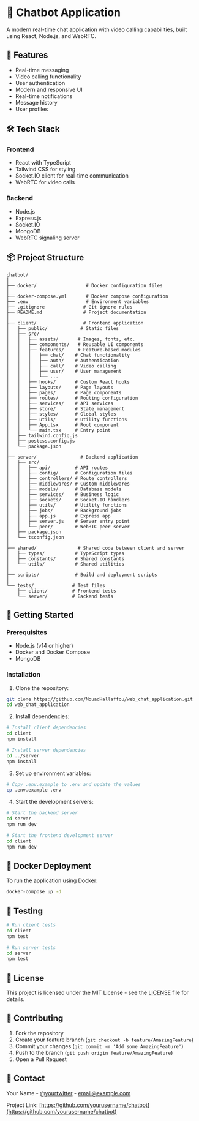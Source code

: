 # 🤖 Chatbot Application

A modern real-time chat application with video calling capabilities, built using React, Node.js, and WebRTC.

## 🚀 Features

- Real-time messaging
- Video calling functionality
- User authentication
- Modern and responsive UI
- Real-time notifications
- Message history
- User profiles

## 🛠️ Tech Stack

### Frontend
- React with TypeScript
- Tailwind CSS for styling
- Socket.IO client for real-time communication
- WebRTC for video calls

### Backend
- Node.js
- Express.js
- Socket.IO
- MongoDB
- WebRTC signaling server

## 📦 Project Structure

```
chatbot/
│
├── docker/                  # Docker configuration files
│
├── docker-compose.yml       # Docker compose configuration
├── .env                     # Environment variables
├── .gitignore              # Git ignore rules
├── README.md               # Project documentation
│
├── client/                 # Frontend application
│   ├── public/            # Static files
│   ├── src/
│   │   ├── assets/       # Images, fonts, etc.
│   │   ├── components/   # Reusable UI components
│   │   ├── features/     # Feature-based modules
│   │   │   ├── chat/    # Chat functionality
│   │   │   ├── auth/    # Authentication
│   │   │   ├── call/    # Video calling
│   │   │   ├── user/    # User management
│   │   │   └── ...
│   │   ├── hooks/       # Custom React hooks
│   │   ├── layouts/     # Page layouts
│   │   ├── pages/       # Page components
│   │   ├── routes/      # Routing configuration
│   │   ├── services/    # API services
│   │   ├── store/       # State management
│   │   ├── styles/      # Global styles
│   │   ├── utils/       # Utility functions
│   │   ├── App.tsx      # Root component
│   │   └── main.tsx     # Entry point
│   ├── tailwind.config.js
│   ├── postcss.config.js
│   └── package.json
│
├── server/                # Backend application
│   ├── src/
│   │   ├── api/         # API routes
│   │   ├── config/      # Configuration files
│   │   ├── controllers/ # Route controllers
│   │   ├── middlewares/ # Custom middlewares
│   │   ├── models/      # Database models
│   │   ├── services/    # Business logic
│   │   ├── sockets/     # Socket.IO handlers
│   │   ├── utils/       # Utility functions
│   │   ├── jobs/        # Background jobs
│   │   ├── app.js       # Express app
│   │   ├── server.js    # Server entry point
│   │   └── peer/        # WebRTC peer server
│   ├── package.json
│   └── tsconfig.json
│
├── shared/               # Shared code between client and server
│   ├── types/           # TypeScript types
│   ├── constants/       # Shared constants
│   └── utils/           # Shared utilities
│
├── scripts/             # Build and deployment scripts
│
└── tests/              # Test files
    ├── client/         # Frontend tests
    └── server/         # Backend tests
```

## 🚀 Getting Started

### Prerequisites
- Node.js (v14 or higher)
- Docker and Docker Compose
- MongoDB

### Installation

1. Clone the repository:
```bash
git clone https://github.com/MouadHallaffou/web_chat_application.git
cd web_chat_application
```

2. Install dependencies:
```bash
# Install client dependencies
cd client
npm install

# Install server dependencies
cd ../server
npm install
```

3. Set up environment variables:
```bash
# Copy .env.example to .env and update the values
cp .env.example .env
```

4. Start the development servers:
```bash
# Start the backend server
cd server
npm run dev

# Start the frontend development server
cd client
npm run dev
```

## 🐳 Docker Deployment

To run the application using Docker:

```bash
docker-compose up -d
```

## 🧪 Testing

```bash
# Run client tests
cd client
npm test

# Run server tests
cd server
npm test
```

## 📝 License

This project is licensed under the MIT License - see the [LICENSE](LICENSE) file for details.

## 👥 Contributing

1. Fork the repository
2. Create your feature branch (`git checkout -b feature/AmazingFeature`)
3. Commit your changes (`git commit -m 'Add some AmazingFeature'`)
4. Push to the branch (`git push origin feature/AmazingFeature`)
5. Open a Pull Request

## 📧 Contact

Your Name - [@yourtwitter](https://twitter.com/yourtwitter) - email@example.com

Project Link: [https://github.com/yourusername/chatbot](https://github.com/yourusername/chatbot)
